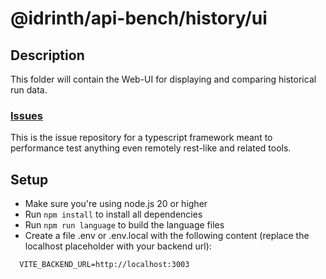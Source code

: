 # @idrinth/api-bench/history/ui

## Description

This folder will contain the Web-UI for displaying and comparing historical run data.

### [Issues](https://github.com/idrinth-api-bench/issues)

This is the issue repository for a typescript framework meant to performance test anything even remotely rest-like and related tools.

## Setup

- Make sure you're using node.js 20 or higher
- Run `npm install` to install all dependencies
- Run `npm run language` to build the language files
- Create a file .env or .env.local with the following content (replace the localhost placeholder with your backend url):
```env
  VITE_BACKEND_URL=http://localhost:3003
```
